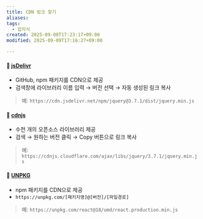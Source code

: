 ```yaml
---
title: CDN 링크 찾기
aliases:
tags:
  - 잡지식
created: 2025-09-08T17:23:17+09:00
modified: 2025-09-09T17:16:27+09:00

---
```

#### 🔹 [jsDelivr](https://www.jsdelivr.com/)
- GitHub, npm 패키지를 CDN으로 제공
- 검색창에 라이브러리 이름 입력 → 버전 선택 → 자동 생성된 링크 복사

> 예: `https://cdn.jsdelivr.net/npm/jquery@3.7.1/dist/jquery.min.js`

#### 🔹 [cdnjs](https://cdnjs.com/)
- 수천 개의 오픈소스 라이브러리 제공
- 검색 → 원하는 버전 클릭 → Copy 버튼으로 링크 복사

> 예: `https://cdnjs.cloudflare.com/ajax/libs/jquery/3.7.1/jquery.min.js`

#### 🔹 [UNPKG](https://unpkg.com/)
- npm 패키지를 CDN으로 제공
- `https://unpkg.com/[패키지명]@[버전]/[파일경로]`

> 예: `https://unpkg.com/react@18/umd/react.production.min.js`